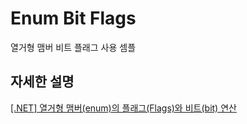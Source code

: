 # Enum Bit Flags
열거형 맴버 비트 플래그 사용 셈플


## 자세한 설명
[[.NET] 열거형 맴버(enum)의 플래그(Flags)와 비트(bit) 연산](https://blog.danggun.net/7926)